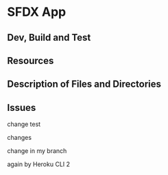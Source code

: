 # SFDX  App

## Dev, Build and Test


## Resources


## Description of Files and Directories


## Issues

change test

changes

change in my branch

again by Heroku CLI 2
